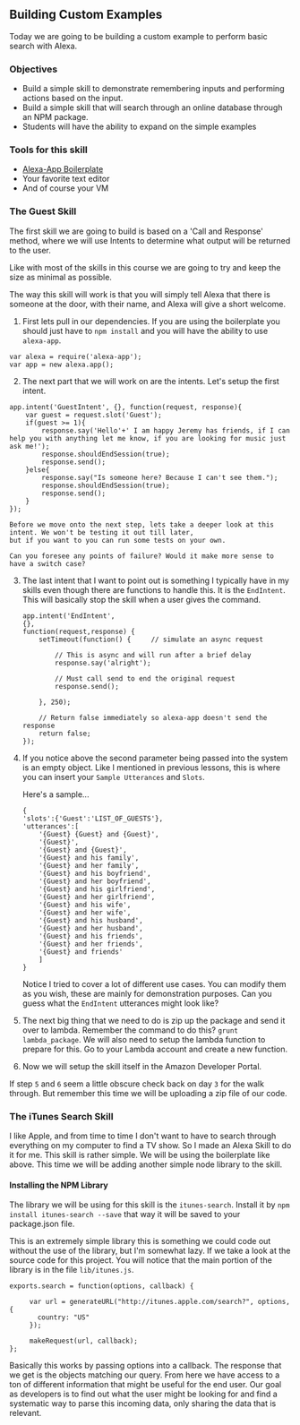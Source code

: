 ## Building Custom Examples
 
Today we are going to be building a custom example to perform basic search with Alexa.

### Objectives
* Build a simple skill to demonstrate remembering inputs and performing actions based on the input.
* Build a simple skill that will search through an online database through an NPM package.
* Students will have the ability to expand on the simple examples

### Tools for this skill
* [Alexa-App Boilerplate](https://github.com/sammyboy45467/AlexaBoilerplate)
* Your favorite text editor
* And of course your VM

### The Guest Skill

The first skill we are going to build is based on a 'Call and Response' method, where we will use Intents to determine 
what output will be returned to the user. 

Like with most of the skills in this course we are going to try and keep the size as minimal as possible. 

The way this skill will work is that you will simply tell Alexa that there is someone at the door, with their name, and 
Alexa will give a short welcome.

1. First lets pull in our dependencies. If you are using the boilerplate you should just have to `npm install` and you 
will have the ability to use `alexa-app`.
```
var alexa = require('alexa-app');
var app = new alexa.app();
```

2. The next part that we will work on are the intents. Let's setup the first intent.
```
app.intent('GuestIntent', {}, function(request, response){
    var guest = request.slot('Guest');
    if(guest >= 1){
        response.say('Hello'+' I am happy Jeremy has friends, if I can help you with anything let me know, if you are looking for music just ask me!');
        response.shouldEndSession(true);
        response.send();
    }else{
        response.say("Is someone here? Because I can't see them.");
        response.shouldEndSession(true);
        response.send();
    }
});
```
    Before we move onto the next step, lets take a deeper look at this intent. We won't be testing it out till later, 
    but if you want to you can run some tests on your own. 

    Can you foresee any points of failure? Would it make more sense to have a switch case?

3. The last intent that I want to point out is something I typically have in my skills even though there are functions 
to handle this. It is the `EndIntent`. This will basically stop the skill when a user gives the command.

    ```
    app.intent('EndIntent',
	{},
	function(request,response) {
		setTimeout(function() {		// simulate an async request

	        // This is async and will run after a brief delay
	        response.say('alright');

	        // Must call send to end the original request
	        response.send();

		}, 250);

	    // Return false immediately so alexa-app doesn't send the response
	    return false;
    });

    ```

4. If you notice above the second parameter being passed into the system is an empty object. Like I mentioned in previous 
lessons, this is where you can insert your `Sample Utterances` and `Slots`. 

    Here's a sample...
    ```
    {
    'slots':{'Guest':'LIST_OF_GUESTS'},
    'utterances':[
		'{Guest} {Guest} and {Guest}',
		'{Guest}',
		'{Guest} and {Guest}',
		'{Guest} and his family',
		'{Guest} and her family',
		'{Guest} and his boyfriend',
		'{Guest} and her boyfriend',
		'{Guest} and his girlfriend',
		'{Guest} and her girlfriend',
		'{Guest} and his wife',
		'{Guest} and her wife',
		'{Guest} and his husband',
		'{Guest} and her husband',
		'{Guest} and his friends',
		'{Guest} and her friends',
		'{Guest} and friends'
	    ]
    }
    ```

    Notice I tried to cover a lot of different use cases. You can modify them as you wish, these are mainly for demonstration purposes. 
    Can you guess what the `EndIntent` utterances might look like?
5. The next big thing that we need to do is zip up the package and send it over to lambda.
    Remember the command to do this? `grunt lambda_package`. We will also need to setup the lambda function to prepare for this. 
    Go to your Lambda account and create a new function.

6. Now we will setup the skill itself in the Amazon Developer Portal. 

If step `5` and `6` seem a little obscure check back on day `3` for the walk through. But remember this time we will be uploading a zip file of our code.


### The iTunes Search Skill

I like Apple, and from time to time I don't want to have to search through everything on my computer to find a TV show. 
So I made an Alexa Skill to do it for me. 
This skill is rather simple. We will be using the boilerplate like above. This time we will be adding another simple node library to the skill. 

#### Installing the NPM Library
 
The library we will be using for this skill is the `itunes-search`. Install it by 
`npm install itunes-search --save` that way it will be saved to your package.json file.

This is an extremely simple library this is something we could code out without the use of the library, but I'm somewhat lazy. 
If we take a look at the source code for this project. You will notice that the main portion of the library is in the file `lib/itunes.js`.
```
exports.search = function(options, callback) {
   
     var url = generateURL("http://itunes.apple.com/search?", options, {
       country: "US"
     });
       
     makeRequest(url, callback);
};
```

Basically this works by passing options into a callback. The response that we get is the objects matching our query. 
From here we have access to a ton of different information that might be useful for the end user.
Our goal as developers is to find out what the user might be looking for and find a systematic way to parse this 
incoming data, only sharing the data that is relevant.
